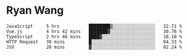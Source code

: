 # Ryan Wang

<!--START_SECTION:waka-->
```text
JavaScript     5 hrs           ████████▒░░░░░░░░░░░░░░░░   32.71 % 
Vue.js         4 hrs 42 mins   ███████▓░░░░░░░░░░░░░░░░░   30.76 % 
TypeScript     2 hrs 46 mins   ████▓░░░░░░░░░░░░░░░░░░░░   18.10 % 
HTTP Request   39 mins         █░░░░░░░░░░░░░░░░░░░░░░░░   04.33 % 
JSX            20 mins         ▓░░░░░░░░░░░░░░░░░░░░░░░░   02.24 % 
```
<!--END_SECTION:waka-->
